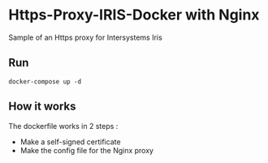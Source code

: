 # Https-Proxy-IRIS-Docker with Nginx
Sample of an Https proxy for Intersystems Iris

## Run
```
docker-compose up -d
```

## How it works
The dockerfile works in 2 steps :
* Make a self-signed certificate
* Make the config file for the Nginx proxy
